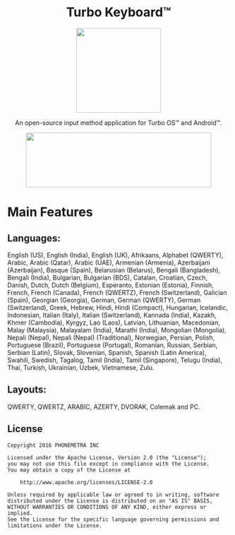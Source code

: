 <h1 align="center">Turbo Keyboard™</h1>


<p align="center"><img src="https://github.com/Phonemetra/TurboKeyboard/blob/master/res/drawable-xxxhdpi/ic_launcher_keyboard.png" width="192" height="192"></p>
<p align="center">An open-source input method application for Turbo OS™ and Android™.</p>
<p align="center"><a target="_blank" href="https://play.google.com/store/apps/details?id=com.phonemetra.turbo.keyboard"><img src="https://play.google.com/intl/en_us/badges/images/generic/en-play-badge.png" height="124" width="420"></a></p>


# Main Features
## Languages:
English (US), English (India), English (UK), Afrikaans, Alphabet (QWERTY), Arabic, Arabic (Qatar), Arabic (UAE), Armenian (Armenia), Azerbaijani (Azerbaijan), Basque (Spain), Belarusian (Belarus), Bengali (Bangladesh), Bengali (India), Bulgarian, Bulgarian (BDS), Catalan, Croatian, Czech, Danish, Dutch, Dutch (Belgium), Esperanto, Estonian (Estonia), Finnish, French, French (Canada), French (QWERTZ), French (Switzerland), Galician (Spain), Georgian (Georgia), German, German (QWERTY), German (Switzerland), Greek, Hebrew, Hindi, Hindi (Compact), Hungarian, Icelandic, Indonesian, Italian (Italy), Italian (Switzerland), Kannada (India), Kazakh, Khmer (Cambodia), Kyrgyz, Lao (Laos), Latvian, Lithuanian, Macedonian, Malay (Malaysia), Malayalam (India), Marathi (India), Mongolian (Mongolia), Nepali (Nepal), Nepali (Nepal) (Traditional), Norwegian, Persian, Polish, Portuguese (Brazil), Portuguese (Portugal), Romanian, Russian, Serbian, Serbian (Latin), Slovak, Slovenian, Spanish, Spanish (Latin America), Swahili, Swedish, Tagalog, Tamil (India), Tamil (Singapore), Telugu (India), Thai, Turkish, Ukrainian, Uzbek, Vietnamese, Zulu. 
## Layouts: 
QWERTY, QWERTZ, ARABIC, AZERTY, DVORAK, Colemak and PC.

## License

    Copyright 2016 PHONEMETRA INC

    Licensed under the Apache License, Version 2.0 (the "License");
    you may not use this file except in compliance with the License.
    You may obtain a copy of the License at

        http://www.apache.org/licenses/LICENSE-2.0

    Unless required by applicable law or agreed to in writing, software
    distributed under the License is distributed on an "AS IS" BASIS,
    WITHOUT WARRANTIES OR CONDITIONS OF ANY KIND, either express or implied.
    See the License for the specific language governing permissions and
    limitations under the License.
